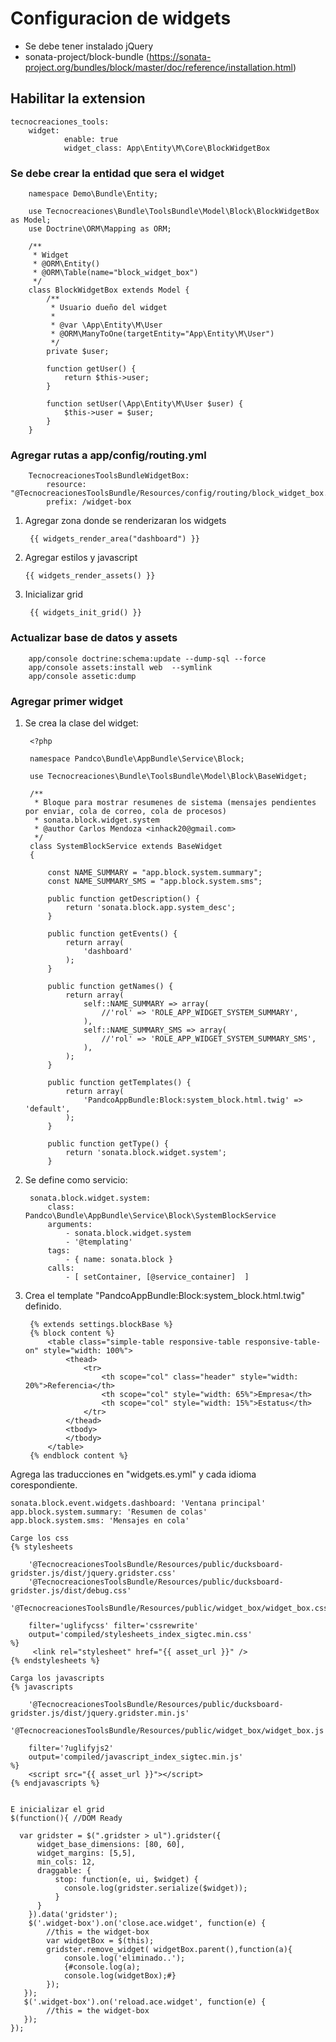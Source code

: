 # Configuracion de widgets

- Se debe tener instalado jQuery
- sonata-project/block-bundle (https://sonata-project.org/bundles/block/master/doc/reference/installation.html)

## Habilitar la extension
    tecnocreaciones_tools:
        widget:
                enable: true
                widget_class: App\Entity\M\Core\BlockWidgetBox

### Se debe crear la entidad que sera el widget

        namespace Demo\Bundle\Entity;

        use Tecnocreaciones\Bundle\ToolsBundle\Model\Block\BlockWidgetBox as Model;
        use Doctrine\ORM\Mapping as ORM;

        /**
         * Widget
         * @ORM\Entity()
         * @ORM\Table(name="block_widget_box")
         */
        class BlockWidgetBox extends Model {
            /**
             * Usuario dueño del widget
             *
             * @var \App\Entity\M\User
             * @ORM\ManyToOne(targetEntity="App\Entity\M\User")
             */
            private $user;

            function getUser() {
                return $this->user;
            }

            function setUser(\App\Entity\M\User $user) {
                $this->user = $user;
            }
        }


### Agregar rutas a app/config/routing.yml

        TecnocreacionesToolsBundleWidgetBox:
            resource: "@TecnocreacionesToolsBundle/Resources/config/routing/block_widget_box.yml"
            prefix: /widget-box

1. Agregar zona donde se renderizaran los widgets

        {{ widgets_render_area("dashboard") }}

2.  Agregar estilos y javascript

        {{ widgets_render_assets() }}

3. Inicializar grid

        {{ widgets_init_grid() }}

### Actualizar base de datos y assets

        app/console doctrine:schema:update --dump-sql --force
        app/console assets:install web  --symlink
        app/console assetic:dump

### Agregar primer widget

1. Se crea la clase del widget:

        <?php

        namespace Pandco\Bundle\AppBundle\Service\Block;

        use Tecnocreaciones\Bundle\ToolsBundle\Model\Block\BaseWidget;

        /**
         * Bloque para mostrar resumenes de sistema (mensajes pendientes por enviar, cola de correo, cola de procesos)
         * sonata.block.widget.system
         * @author Carlos Mendoza <inhack20@gmail.com>
         */
        class SystemBlockService extends BaseWidget
        {

            const NAME_SUMMARY = "app.block.system.summary";
            const NAME_SUMMARY_SMS = "app.block.system.sms";

            public function getDescription() {
                return 'sonata.block.app.system_desc';
            }

            public function getEvents() {
                return array(
                    'dashboard'
                );
            }

            public function getNames() {
                return array(
                    self::NAME_SUMMARY => array(
                        //'rol' => 'ROLE_APP_WIDGET_SYSTEM_SUMMARY',
                    ),
                    self::NAME_SUMMARY_SMS => array(
                        //'rol' => 'ROLE_APP_WIDGET_SYSTEM_SUMMARY_SMS',
                    ),
                );
            }

            public function getTemplates() {
                return array(
                    'PandcoAppBundle:Block:system_block.html.twig' => 'default',
                );
            }

            public function getType() {
                return 'sonata.block.widget.system';
            }

2. Se define como servicio:

        sonata.block.widget.system:
            class: Pandco\Bundle\AppBundle\Service\Block\SystemBlockService
            arguments:
                - sonata.block.widget.system
                - '@templating'
            tags:
                - { name: sonata.block }
            calls:
                - [ setContainer, [@service_container]  ]
3. Crea el template "PandcoAppBundle:Block:system_block.html.twig" definido.

        {% extends settings.blockBase %}
        {% block content %}
            <table class="simple-table responsive-table responsive-table-on" style="width: 100%">
                <thead>            
                    <tr>
                        <th scope="col" class="header" style="width: 20%">Referencia</th>
                        <th scope="col" style="width: 65%">Empresa</th>
                        <th scope="col" style="width: 15%">Estatus</th>
                    </tr>
                </thead>
                <tbody>
                </tbody>
            </table>
        {% endblock content %}

Agrega las traducciones en "widgets.es.yml" y cada idioma corespondiente.

    sonata.block.event.widgets.dashboard: 'Ventana principal'
    app.block.system.summary: 'Resumen de colas'
    app.block.system.sms: 'Mensajes en cola'

    Carge los css
    {% stylesheets

        '@TecnocreacionesToolsBundle/Resources/public/ducksboard-gridster.js/dist/jquery.gridster.css'
        '@TecnocreacionesToolsBundle/Resources/public/ducksboard-gridster.js/dist/debug.css'
        '@TecnocreacionesToolsBundle/Resources/public/widget_box/widget_box.css'

        filter='uglifycss' filter='cssrewrite'
        output='compiled/stylesheets_index_sigtec.min.css'
    %}
         <link rel="stylesheet" href="{{ asset_url }}" />
    {% endstylesheets %}

    Carga los javascripts
    {% javascripts

        '@TecnocreacionesToolsBundle/Resources/public/ducksboard-gridster.js/dist/jquery.gridster.min.js'
        '@TecnocreacionesToolsBundle/Resources/public/widget_box/widget_box.js'

        filter='?uglifyjs2'
        output='compiled/javascript_index_sigtec.min.js'
    %}
        <script src="{{ asset_url }}"></script>
    {% endjavascripts %}


    E inicializar el grid
    $(function(){ //DOM Ready

      var gridster = $(".gridster > ul").gridster({
          widget_base_dimensions: [80, 60],
          widget_margins: [5,5],
          min_cols: 12,
          draggable: {
              stop: function(e, ui, $widget) {
                console.log(gridster.serialize($widget));
              }
          }
        }).data('gridster');
        $('.widget-box').on('close.ace.widget', function(e) {
            //this = the widget-box
            var widgetBox = $(this);
            gridster.remove_widget( widgetBox.parent(),function(a){
                console.log('eliminado..');
                {#console.log(a);
                console.log(widgetBox);#}
            });
       });
       $('.widget-box').on('reload.ace.widget', function(e) {
            //this = the widget-box
       });
    });
